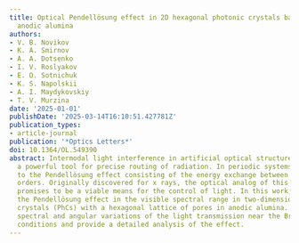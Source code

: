 ```yaml
---
title: Optical Pendellösung effect in 2D hexagonal photonic crystals based on porous
  anodic alumina
authors:
- V. B. Novikov
- K. A. Smirnov
- A. A. Dotsenko
- I. V. Roslyakov
- E. O. Sotnichuk
- K. S. Napolskii
- A. I. Maydykovskiy
- T. V. Murzina
date: '2025-01-01'
publishDate: '2025-03-14T16:10:51.427781Z'
publication_types:
- article-journal
publication: '*Optics Letters*'
doi: 10.1364/OL.549390
abstract: Intermodal light interference in artificial optical structures has become
  a powerful tool for precise routing of radiation. In periodic systems, it can lead
  to the Pendellösung effect consisting of the energy exchange between diffraction
  orders. Originally discovered for x rays, the optical analog of this phenomenon
  promises to be a viable means for the control of light. In this work, we investigate
  the Pendellösung effect in the visible spectral range in two-dimensional photonic
  crystals (PhCs) with a hexagonal lattice of pores in anodic alumina. We found peculiar
  spectral and angular variations of the light transmission near the Bragg diffraction
  conditions and provide a detailed analysis of the effect.
---
```

